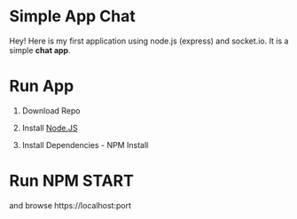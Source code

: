 Simple App Chat
===================


Hey! Here is my first application using node.js (express) and socket.io. It is a simple **chat app**. 


# Run App

1) Download Repo

2) Install [Node.JS](https://nodejs.org/en/) 

3) Install Dependencies - NPM Install


# Run NPM START 

and browse https://localhost:port
